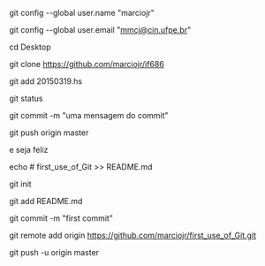 git config --global user.name "marciojr"

git config --global user.email "mmcj@cin.ufpe.br"

cd Desktop

git clone https://github.com/marciojr/if686

git add 20150319.hs

git status

git commit -m "uma mensagem do commit"

git push origin master

e seja feliz

echo # first_use_of_Git >> README.md


git init

git add README.md

git commit -m "first commit"

git remote add origin https://github.com/marciojr/first_use_of_Git.git

git push -u origin master